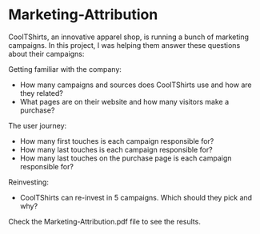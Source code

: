 # Marketing-Attribution

CoolTShirts, an innovative apparel shop, is running a bunch of marketing campaigns. In this project, I was helping them answer these questions about their campaigns:

Getting familiar with the company:
- How many campaigns and sources does CoolTShirts use and how are they related? 
- What pages are on their website and how many visitors make a purchase?

The user journey:
- How many first touches is each campaign responsible for?
- How many last touches is each campaign responsible for?
- How many last touches on the purchase page is each campaign responsible for?

Reinvesting:
- CoolTShirts can re-invest in 5 campaigns. Which should they pick and why?

Check the Marketing-Attribution.pdf file to see the results.
